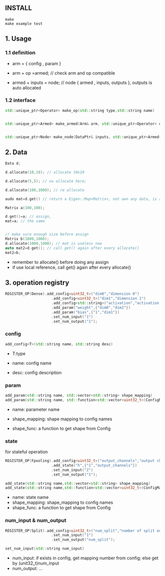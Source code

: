 ## INSTALL

```
make 
make example test
```

## 1. Usage

### 1.1 definition
 
* arm = { config , param } 
 
* arm + op =armed; // check arm and op compatible

* armed + inputs = node; // node { armed , inputs, outputs }, outputs is auto allocated 

### 1.2  interface

```c++
std::unique_ptr<Operator> make_op(std::string type,std::string name)


std::unique_ptr<Armed> make_armed(Arm& arm, std::unique_ptr<Operator> op)


std::unique_ptr<Node> make_node(DataPtr& inputs, std::unique_ptr<Armed> armed)

```

## 2. Data 

```c++
Data d; 

d.allocate(10,10); // allocate 10x10

d.allocate(5,5); // no allocate here;

d.allocate(100,1000); // re allocate

audo mat=d.get() // return a Eigen::Map<Matrix>, not own any data, is a Mapping of "Real Matrix" in Data

Matrix a(100,100);

d.get()=a; // assign, 
mat=a; // the same 


// make sure enough size before assign
Matrix b(1000,1000);
d.allocate(1000,1000); // mat is useless now
auto mat2=d.get(); // call get() again after every allocate()
mat2=b;


```

*  remember to allocate() before doing any assign
*  if use local reference, call get() again after every allocate()  

### 

## 3. operation registry
```C++
REGISTER_OP(Dense).add_config<uint32_t>("dim0","dimension 0")
                     .add_config<uint32_t>("dim1","dimension 1")
                     .add_config<std::string>("activation","activation function type")
                     .add_param("weight",{"dim0","dim1"})
                     .add_param("bias",{"1","dim1"})
                     .set_num_input("1")
                     .set_num_output("1");
```
### config
```C++
add_config<T>(std::string name, std::string desc)
```
* T:type

* name: config name

* desc: config description

### param
```C++
add_param(std::string name, std::vector<std::string> shape_mapping)
add_param(std::string name, std::function<std::vector<uint32_t>(ConfigMap&)> shape_func)
```
* name: parameter name

* shape_mapping: shape mapping to config names

* shape_func:   a function to get shape from Config
### state

for stateful operation
```C++
REGISTER_OP(Fpooling).add_config<uint32_t>("output_channels","output channels")
                     .add_state("h",{"1","output_channels"})
                     .set_num_input("2")
                     .set_num_output("1");
```
```c++
add_state(std::string name,std::vector<std::string> shape_mapping)
add_state(std::string name,std::function<std::vector<uint32_t>(ConfigMap&)> shape_func)
```
* name: state name
* shape_mapping: shape_mapping to config names
* shape_func:   a function to get shape from Config

### num_input & num_output
```c++
REGISTER_OP(Split).add_config<uint32_t>("num_split","number of split outputs, along last dim")
                     .set_num_input("1")
                     .set_num_output("num_split");
```
```c++
set_num_input(std::string num_input)
```
* num_input: if exists in config, get mapping number from config; else get by (unit32_t)num_input
* num_output: ...





